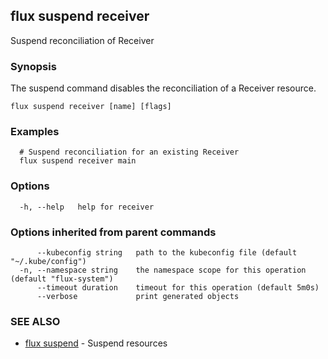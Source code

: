 ## flux suspend receiver

Suspend reconciliation of Receiver

### Synopsis

The suspend command disables the reconciliation of a Receiver resource.

```
flux suspend receiver [name] [flags]
```

### Examples

```
  # Suspend reconciliation for an existing Receiver
  flux suspend receiver main

```

### Options

```
  -h, --help   help for receiver
```

### Options inherited from parent commands

```
      --kubeconfig string   path to the kubeconfig file (default "~/.kube/config")
  -n, --namespace string    the namespace scope for this operation (default "flux-system")
      --timeout duration    timeout for this operation (default 5m0s)
      --verbose             print generated objects
```

### SEE ALSO

* [flux suspend](flux_suspend.md)	 - Suspend resources

